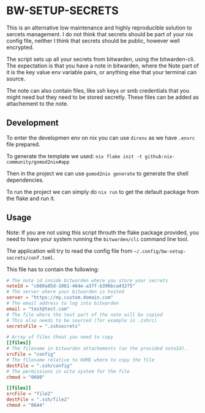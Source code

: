 # BW-SETUP-SECRETS

This is an alternative low maintenance and highly reproducible solution to sercets management. I do not think that secrets should be part of your nix config file, neither I think that secrets should be public, however well encrypted.

The script sets up all your secrets from bitwarden, using the bitwarden-cli. The expectation is that you have a note in bitwarden, where the Note part of it is the key value env variable pairs, or anything else that your terminal can source. 

The note can also contain files, like ssh keys or smb credentials that you might need but they need to be stored secretly. These files can be added as attachement to the note.

## Development 

To enter the developmen env on nix you can use `direnv` as we have `.envrc` file prepared.

To generate the template we used: `nix flake init -t github:nix-community/gomod2nix#app`

Then in the project we can use `gomod2nix generate` to generate the shell dependencies.

To run the project we can simply do `nix run` to get the default package from the flake and run it.

## Usage

Note: If you are not using this script throuth the flake package provided, you need to have your system running the `bitwarden/cli` command line tool.

The application will try to read the config file from `~/.config/bw-setup-secrets/conf.toml`.

This file has to contain the following:
```toml
# The note id inside bitwarden where you store your secrets
noteId = "c660a85d-1081-464e-a37f-b396bca432f5"
# The server where your bitwarden is hosted
server = "https://my.custom.domain.com"
# The email address to log into bitwarden
email = "test@test.com"
# The file where the text part of the note will be copied
# This also needs to be sourced (for example in .zshrc)
secretsFile = ".zshsecrets"

# Array of files theat you need to copy
[[files]]
# The filename in bitwarden attachements (on the provided noteId).
srcFile = "config"
# The filename relative to HOME where to copy the file
destFile = ".ssh/config"
# The permissions in octa system for the file
chmod = "0600"

[[files]]
srcFile = "file2"
destFile = ".ssh/file2"
chmod = "0644"
```
